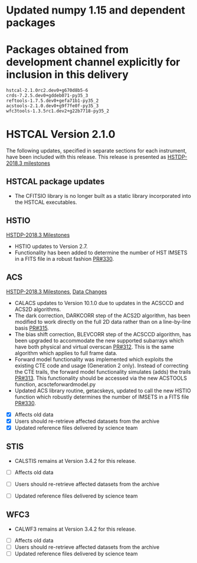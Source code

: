 # Updated numpy 1.15 and dependent packages

# Packages obtained from development channel explicitly for inclusion in this delivery
  ```
  hstcal-2.1.0rc2.dev0+g670d8b5-6
  crds-7.2.5.dev0+gddeb071-py35_3
  reftools-1.7.5.dev0+gefa71b1-py35_2
  acstools-2.1.0.dev0+g9f7fe0f-py35_3
  wfc3tools-1.3.5rc1.dev2+g22b7718-py35_2
  ```

# HSTCAL Version 2.1.0 

The following updates, specified in separate sections for each instrument,  have been included with this release. This release is presented as [HSTDP-2018.3 milestones](https://github.com/spacetelescope/hstcal/issues?utf8=%E2%9C%93&q=is%3Aclosed+milestone%3AHSTDP-2018.3)


## HSTCAL package updates
- The CFITSIO library is no longer built as a static library incorporated into the HSTCAL executables.

## HSTIO
[HSTDP-2018.3 Milestones](https://github.com/spacetelescope/hstcal/issues?utf8=%E2%9C%93&q=is%3Aclosed+label%3Ahstio+milestone%3AHSTDP-2018.3)

- HSTIO updates to Version 2.7.
- Functionality has been added to determine the number of HST IMSETS in a FITS file in a robust fashion [PR#330](https://github.com/spacetelescope/hstcal/pull/330).

## ACS
[HSTDP-2018.3 Milestones](https://github.com/spacetelescope/hstcal/issues?q=label%3AACS+milestone%3AHSTDP-2018.3+is%3Aclosed), [Data Changes](https://github.com/spacetelescope/hstcal/issues?utf8=%E2%9C%93&q=label%3AACS+milestone%3AHSTDP-2018.3+is%3Aclosed+label%3Achanges-data)

- CALACS updates to Version 10.1.0 due to updates in the ACSCCD and ACS2D algorithms.
- The dark correction, DARKCORR step of the ACS2D algorithm, has been modified to work directly on the full 2D data rather than on a line-by-line basis [PR#315](https://github.com/spacetelescope/hstcal/pull/315).
- The bias shift correction, BLEVCORR step of the ACSCCD algorithm, has been upgraded to accommodate the new supported subarrays which have both physical and virtual overscan [PR#312](https://github.com/spacetelescope/hstcal/pull/312).  This is the same algorithm which applies to full frame data.
- Forward model functionality was implemented which exploits the existing CTE code and usage (Generation 2 only).  Instead of correcting the CTE trails, the forward model functionality simulates (adds) the trails [PR#313](https://github.com/spacetelescope/hstcal/pull/313).  This functionality should be accessed via the new ACSTOOLS function, acscteforwardmodel.py
- Updated ACS library routine, getacskeys, updated to call the new HSTIO function which robustly determines the number of IMSETS in a FITS file [PR#330](https://github.com/spacetelescope/hstcal/pull/330).

- [x] Affects old data
- [x] Users should re-retrieve affected datasets from the archive
- [x] Updated reference files delivered by science team

## STIS

- CALSTIS remains at Version 3.4.2 for this release.

- [ ] Affects old data
- [ ] Users should re-retrieve affected datasets from the archive
- [ ] Updated reference files delivered by science team


## WFC3

- CALWF3 remains at Version 3.4.2 for this release.

- [ ] Affects old data
- [ ] Users should re-retrieve affected datasets from the archive
- [ ] Updated reference files delivered by science team
